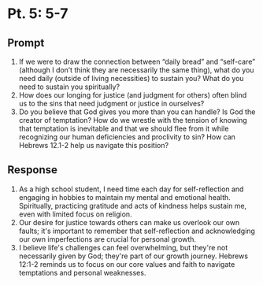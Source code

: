 # Pt. 5: 5-7

## Prompt

1. If we were to draw the connection between “daily bread” and “self-care” (although I don’t think they are necessarily the same thing), what do you need daily (outside of living necessities) to sustain you? What do you need to sustain you spiritually?
2. How does our longing for justice (and judgment for others) often blind us to the sins that need judgment or justice in ourselves?
3. Do you believe that God gives you more than you can handle? Is God the creator of temptation? How do we wrestle with the tension of knowing that temptation is inevitable and that we should flee from it while recognizing our human deficiencies and proclivity to sin? How can Hebrews 12.1-2 help us navigate this position?  

## Response

1. As a high school student, I need time each day for self-reflection and engaging in hobbies to maintain my mental and emotional health. Spiritually, practicing gratitude and acts of kindness helps sustain me, even with limited focus on religion.
2. Our desire for justice towards others can make us overlook our own faults; it's important to remember that self-reflection and acknowledging our own imperfections are crucial for personal growth.
3. I believe life's challenges can feel overwhelming, but they're not necessarily given by God; they're part of our growth journey. Hebrews 12:1-2 reminds us to focus on our core values and faith to navigate temptations and personal weaknesses.